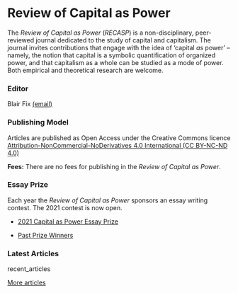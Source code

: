 # Review of Capital as Power

The *Review of Capital as Power* (*RECASP*) is a non-disciplinary, peer-reviewed journal dedicated to the study of capital and capitalism. The journal invites contributions that engage with the idea of ‘capital *as* power’ – namely, the notion that capital is a symbolic quantification of organized power, and that capitalism as a whole can be studied as a mode of power. Both empirical and theoretical research are welcome.



### Editor

Blair Fix [(email)](mailto:blairfix@gmail.com)


### Publishing Model

Articles are published as Open Access under the Creative Commons licence [Attribution-NonCommercial-NoDerivatives 4.0 International (CC BY-NC-ND 4.0)](https://creativecommons.org/licenses/by-nc-nd/4.0/ )


**Fees:** There are no fees for publishing in the *Review of Capital as Power*. 



### Essay Prize

Each year the *Review of Capital as Power* sponsors an essay writing contest.  The 2021 contest is now open. 

* [2021 Capital as Power Essay Prize](https://capitalaspower.com/recasp/annual-essay-prize/)


* [Past Prize Winners](https://capitalaspower.com/recasp/essay-winners/)




### Latest Articles

recent_articles


[More articles](https://capitalaspower.com/recasp/articles/)



